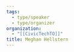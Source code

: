 ```yaml
---
tags:
  - type/speaker
  - type/organizer
organization:
  - "[[CivicTechTO]]"
title: Meghan Hellstern
---
```

